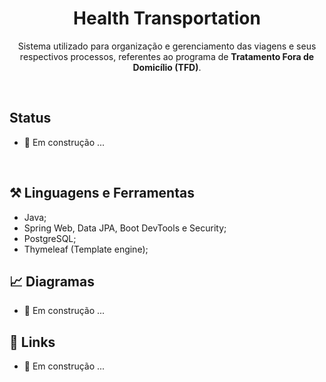 <h1 align="center">Health Transportation</h1>

<p align="center" id="descricao">Sistema utilizado para organização e gerenciamento das viagens e seus respectivos processos,  referentes ao programa de <b>Tratamento Fora de Domicílio (TFD)</b>. </p>

<br>



## Status

- 🚧 Em construção ... 

<br>

## ⚒️ Linguagens e Ferramentas

- Java;
- Spring Web, Data JPA, Boot DevTools e Security; 
- PostgreSQL;
- Thymeleaf (Template engine);

## 📈 Diagramas

- 🚧 Em construção ... 


## 🔗 Links

- 🚧 Em construção ... 

